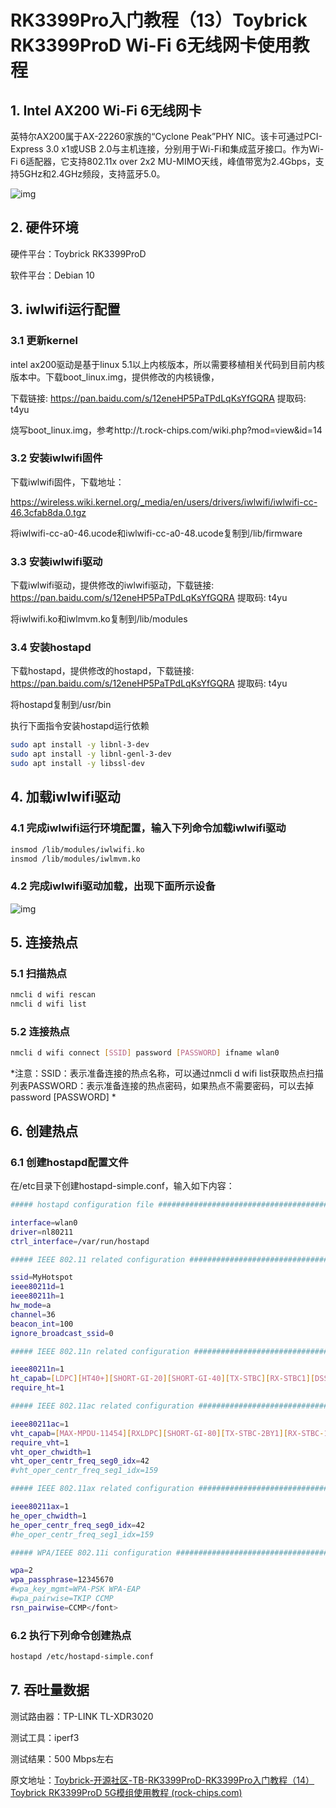 # **RK3399Pro入门教程（13）Toybrick RK3399ProD Wi-Fi 6无线网卡使用教程**



## **1. Intel AX200 Wi-Fi 6无线网卡** 



英特尔AX200属于AX-22260家族的“Cyclone Peak”PHY NIC。该卡可通过PCI-Express 3.0 x1或USB 2.0与主机连接，分别用于Wi-Fi和集成蓝牙接口。作为Wi-Fi 6适配器，它支持802.11x over 2x2 MU-MIMO天线，峰值带宽为2.4Gbps，支持5GHz和2.4GHz频段，支持蓝牙5.0。



 ![img](https://t.rock-chips.com/data/attachment/forum/202004/07/124950rbps582poeppref8.png)



## **2. 硬件环境** 



硬件平台：Toybrick RK3399ProD 

软件平台：Debian 10  



## **3. iwlwifi运行配置** 



### 3.1 更新kernel

intel ax200驱动是基于linux 5.1以上内核版本，所以需要移植相关代码到目前内核版本中。下载boot_linux.img，提供修改的内核镜像，

下载链接: https://pan.baidu.com/s/12eneHP5PaTPdLqKsYfGQRA 提取码: t4yu

烧写boot_linux.img，参考http://t.rock-chips.com/wiki.php?mod=view&id=14 

 

### 3.2 安装iwlwifi固件

下载iwlwifi固件，下载地址：

https://wireless.wiki.kernel.org/_media/en/users/drivers/iwlwifi/iwlwifi-cc-46.3cfab8da.0.tgz

将iwlwifi-cc-a0-46.ucode和iwlwifi-cc-a0-48.ucode复制到/lib/firmware  



### 3.3 安装iwlwifi驱动

下载iwlwifi驱动，提供修改的iwlwifi驱动，下载链接: https://pan.baidu.com/s/12eneHP5PaTPdLqKsYfGQRA 提取码: t4yu

将iwlwifi.ko和iwlmvm.ko复制到/lib/modules  



### 3.4 安装hostapd

下载hostapd，提供修改的hostapd，下载链接: https://pan.baidu.com/s/12eneHP5PaTPdLqKsYfGQRA 提取码: t4yu

将hostapd复制到/usr/bin 

执行下面指令安装hostapd运行依赖 
```bash
sudo apt install -y libnl-3-dev
sudo apt install -y libnl-genl-3-dev
sudo apt install -y libssl-dev 
```



## **4. 加载iwlwifi驱动** 



### 4.1 完成iwlwifi运行环境配置，输入下列命令加载iwlwifi驱动

```bash
insmod /lib/modules/iwlwifi.ko
insmod /lib/modules/iwlmvm.ko
```



### 4.2 完成iwlwifi驱动加载，出现下面所示设备

![img](https://t.rock-chips.com/data/attachment/forum/202004/07/111150jj484dm68m0mmdzm.png) 

 

## **5. 连接热点**



### 5.1 扫描热点

```bash
nmcli d wifi rescan
nmcli d wifi list
```



### 5.2 连接热点

```bash
nmcli d wifi connect [SSID] password [PASSWORD] ifname wlan0
```

*注意：SSID：表示准备连接的热点名称，可以通过nmcli d wifi list获取热点扫描列表PASSWORD：表示准备连接的热点密码，如果热点不需要密码，可以去掉password [PASSWORD] *



## **6. 创建热点**



### 6.1 创建hostapd配置文件

在/etc目录下创建hostapd-simple.conf，输入如下内容：

```bash
##### hostapd configuration file ##############################################

interface=wlan0
driver=nl80211
ctrl_interface=/var/run/hostapd

##### IEEE 802.11 related configuration #######################################

ssid=MyHotspot
ieee80211d=1
ieee80211h=1
hw_mode=a
channel=36
beacon_int=100
ignore_broadcast_ssid=0

##### IEEE 802.11n related configuration ######################################

ieee80211n=1
ht_capab=[LDPC][HT40+][SHORT-GI-20][SHORT-GI-40][TX-STBC][RX-STBC1][DSSS_CCK-40]
require_ht=1

##### IEEE 802.11ac related configuration #####################################

ieee80211ac=1
vht_capab=[MAX-MPDU-11454][RXLDPC][SHORT-GI-80][TX-STBC-2BY1][RX-STBC-1][MAX-A-MPDU-LEN-EXP7]
require_vht=1
vht_oper_chwidth=1
vht_oper_centr_freq_seg0_idx=42
#vht_oper_centr_freq_seg1_idx=159

##### IEEE 802.11ax related configuration #####################################

ieee80211ax=1
he_oper_chwidth=1
he_oper_centr_freq_seg0_idx=42
#he_oper_centr_freq_seg1_idx=159

##### WPA/IEEE 802.11i configuration ##########################################

wpa=2
wpa_passphrase=12345670
#wpa_key_mgmt=WPA-PSK WPA-EAP
#wpa_pairwise=TKIP CCMP
rsn_pairwise=CCMP</font>
```



### 6.2 执行下列命令创建热点

```bash
hostapd /etc/hostapd-simple.conf
```



## **7. 吞吐量数据**



测试路由器：TP-LINK TL-XDR3020

测试工具：iperf3

测试结果：500 Mbps左右





原文地址：[Toybrick-开源社区-TB-RK3399ProD-RK3399Pro入门教程（14）Toybrick RK3399ProD 5G模组使用教程 (rock-chips.com)](https://t.rock-chips.com/forum.php?mod=viewthread&tid=1535&highlight=RK3399pro入门)
